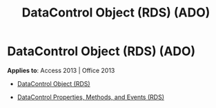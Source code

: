 ﻿---
title: DataControl Object (RDS) (ADO)
TOCTitle: DataControl Object (RDS)
ms:assetid: 10871580-2f49-4d1e-8acb-c3754c1797fb
ms:mtpsurl: https://msdn.microsoft.com/library/JJ248873(v=office.15)
ms:contentKeyID: 48543295
ms.date: 09/18/2015
mtps_version: v=office.15
---

# DataControl Object (RDS) (ADO)


**Applies to**: Access 2013 | Office 2013



  - [DataControl Object (RDS)](datacontrol-object-rds.md)

  - [DataControl Properties, Methods, and Events (RDS)](datacontrol-properties-methods-and-events-rds.md)

